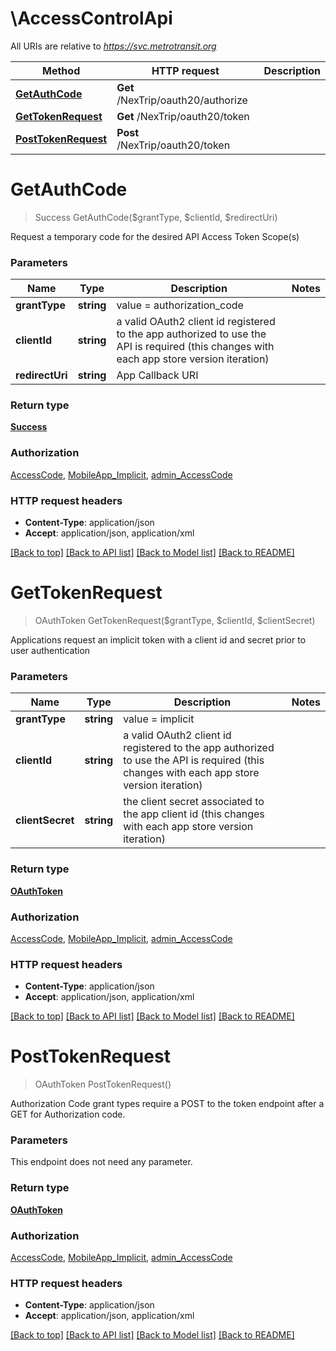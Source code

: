 # \AccessControlApi

All URIs are relative to *https://svc.metrotransit.org*

Method | HTTP request | Description
------------- | ------------- | -------------
[**GetAuthCode**](AccessControlApi.md#GetAuthCode) | **Get** /NexTrip/oauth20/authorize | 
[**GetTokenRequest**](AccessControlApi.md#GetTokenRequest) | **Get** /NexTrip/oauth20/token | 
[**PostTokenRequest**](AccessControlApi.md#PostTokenRequest) | **Post** /NexTrip/oauth20/token | 


# **GetAuthCode**
> Success GetAuthCode($grantType, $clientId, $redirectUri)



Request a temporary code for the desired API Access Token Scope(s)


### Parameters

Name | Type | Description  | Notes
------------- | ------------- | ------------- | -------------
 **grantType** | **string**| value &#x3D; authorization_code | 
 **clientId** | **string**| a valid OAuth2 client id registered to the app authorized to use the API is required (this changes with each app store version iteration) | 
 **redirectUri** | **string**| App Callback URI | 

### Return type

[**Success**](success.md)

### Authorization

[AccessCode](../README.md#AccessCode), [MobileApp_Implicit](../README.md#MobileApp_Implicit), [admin_AccessCode](../README.md#admin_AccessCode)

### HTTP request headers

 - **Content-Type**: application/json
 - **Accept**: application/json, application/xml

[[Back to top]](#) [[Back to API list]](../README.md#documentation-for-api-endpoints) [[Back to Model list]](../README.md#documentation-for-models) [[Back to README]](../README.md)

# **GetTokenRequest**
> OAuthToken GetTokenRequest($grantType, $clientId, $clientSecret)



Applications request an implicit token with a client id and secret prior to user authentication


### Parameters

Name | Type | Description  | Notes
------------- | ------------- | ------------- | -------------
 **grantType** | **string**| value &#x3D; implicit | 
 **clientId** | **string**| a valid  OAuth2 client id registered to the app authorized to use the API is required (this changes with each app store version iteration) | 
 **clientSecret** | **string**| the client secret associated to the app client id (this changes with each app store version iteration) | 

### Return type

[**OAuthToken**](OAuth_Token.md)

### Authorization

[AccessCode](../README.md#AccessCode), [MobileApp_Implicit](../README.md#MobileApp_Implicit), [admin_AccessCode](../README.md#admin_AccessCode)

### HTTP request headers

 - **Content-Type**: application/json
 - **Accept**: application/json, application/xml

[[Back to top]](#) [[Back to API list]](../README.md#documentation-for-api-endpoints) [[Back to Model list]](../README.md#documentation-for-models) [[Back to README]](../README.md)

# **PostTokenRequest**
> OAuthToken PostTokenRequest()



Authorization Code grant types require a POST to the token endpoint after a GET for Authorization code.


### Parameters
This endpoint does not need any parameter.

### Return type

[**OAuthToken**](OAuth_Token.md)

### Authorization

[AccessCode](../README.md#AccessCode), [MobileApp_Implicit](../README.md#MobileApp_Implicit), [admin_AccessCode](../README.md#admin_AccessCode)

### HTTP request headers

 - **Content-Type**: application/json
 - **Accept**: application/json, application/xml

[[Back to top]](#) [[Back to API list]](../README.md#documentation-for-api-endpoints) [[Back to Model list]](../README.md#documentation-for-models) [[Back to README]](../README.md)

